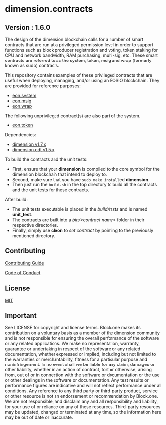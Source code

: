 # dimension.contracts

## Version : 1.6.0

The design of the dimension blockchain calls for a number of smart contracts that are run at a privileged permission level in order to support functions such as block producer registration and voting, token staking for CPU and network bandwidth, RAM purchasing, multi-sig, etc.  These smart contracts are referred to as the system, token, msig and wrap (formerly known as sudo) contracts.

This repository contains examples of these privileged contracts that are useful when deploying, managing, and/or using an EOSIO blockchain.  They are provided for reference purposes:

   * [eon.system](https://github.com/eosio/eosio.contracts/tree/master/eosio.system)
   * [eon.msig](https://github.com/eosio/eosio.contracts/tree/master/eosio.msig)
   * [eon.wrap](https://github.com/eosio/eosio.contracts/tree/master/eosio.wrap)

The following unprivileged contract(s) are also part of the system.
   * [eon.token](https://github.com/eosio/eosio.contracts/tree/master/eosio.token)

Dependencies:
* [dimension v1.7.x](https://github.com/EOSIO/eos/releases/tag/v1.7.0)
* [dimension.cdt v1.5.x](https://github.com/EOSIO/eosio.cdt/releases/tag/v1.5.0)

To build the contracts and the unit tests:
* First, ensure that your __dimension__ is compiled to the core symbol for the dimension blockchain that intend to deploy to.
* Second, make sure that you have ```sudo make install```ed __dimension__.
* Then just run the ```build.sh``` in the top directory to build all the contracts and the unit tests for these contracts.

After build:
* The unit tests executable is placed in the _build/tests_ and is named __unit_test__.
* The contracts are built into a _bin/\<contract name\>_ folder in their respective directories.
* Finally, simply use __cleon__ to _set contract_ by pointing to the previously mentioned directory.

## Contributing

[Contributing Guide](./CONTRIBUTING.md)

[Code of Conduct](./CONTRIBUTING.md#conduct)

## License

[MIT](./LICENSE)

## Important

See LICENSE for copyright and license terms.  Block.one makes its contribution on a voluntary basis as a member of the dimension community and is not responsible for ensuring the overall performance of the software or any related applications.  We make no representation, warranty, guarantee or undertaking in respect of the software or any related documentation, whether expressed or implied, including but not limited to the warranties or merchantability, fitness for a particular purpose and noninfringement. In no event shall we be liable for any claim, damages or other liability, whether in an action of contract, tort or otherwise, arising from, out of or in connection with the software or documentation or the use or other dealings in the software or documentation.  Any test results or performance figures are indicative and will not reflect performance under all conditions.  Any reference to any third party or third-party product, service or other resource is not an endorsement or recommendation by Block.one.  We are not responsible, and disclaim any and all responsibility and liability, for your use of or reliance on any of these resources. Third-party resources may be updated, changed or terminated at any time, so the information here may be out of date or inaccurate.
